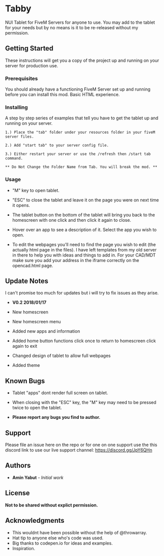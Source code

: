 # Tabby

NUI Tablet for FiveM Servers for anyone to use. You may add to the tablet for your needs but by no means is it to be re-released without my permission.

## Getting Started

These instructions will get you a copy of the project up and running on your server for production use.

### Prerequisites

You should already have a functioning FiveM Server set up and running before you can install this mod.
Basic HTML experience.

### Installing

A step by step series of examples that tell you have to get the tablet up and running on your server.

    1.) Place the "tab" folder under your resources folder in your fiveM server files.

    2.) Add "start tab" to your server config file.

    3.) Either restart your server or use the /refresh then /start tab command.
    
    ** Do Not Change the Folder Name from Tab. You will break the mod. **

### Usage

* "M" key to open tablet.

* "ESC" to close the tablet and leave it on the page you were on next time it opens.

* The tablet button on the bottom of the tablet will bring you back to the homescreen with one click and then click it again to close.

* Hover over an app to see a description of it. Select the app you wish to open.

* To edit the webpages you'll need to find the page you wish to edit (the actually html page in the files). I have left templates from my old server in there to help you with ideas and things to add in. For your CAD/MDT make sure you add your address in the iframe correctly on the opencad.html page. 

## Update Notes

I can't promise too much for updates but i will try to fix issues as they arise.

* **V0.2 2018/01/17**

* New homescreen
* New homescreen menu
* Added new apps and information
* Added home button functions click once to return to homescreen click again to exit
* Changed design of tablet to allow full webpages
* Added theme

## Known Bugs

* Tablet "apps" dont render full screen on tablet.

* When closing with the "ESC" key, the "M" key may need to be pressed twice to open the tablet.

* **Please report any bugs you find to author.**

## Support 
Please file an issue here on the repo or for one on one support use the this discord link to use our live support channel: https://discord.gg/JpY6QHn

## Authors

* **Amin Yabut** - *Initial work*

## License

**Not to be shared without explict permission.**

## Acknowledgments

* This wouldnt have been possible without the help of @throwarray.
* Hat tip to anyone else who's code was used.
* Big thanks to codepen.io for ideas and examples.
* Inspiration.
